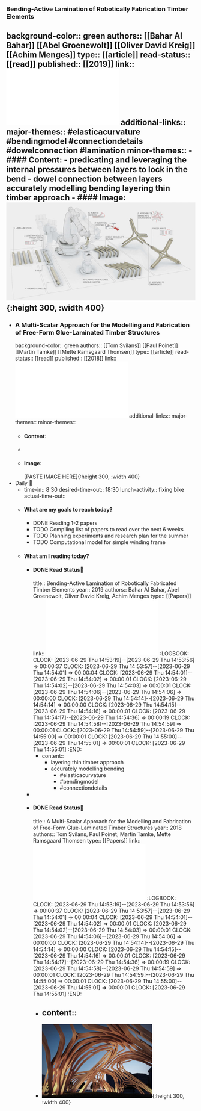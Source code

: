 ### Bending-Active Lamination of Robotically Fabrication Timber Elements
background-color:: green
authors:: [[Bahar Al Bahar]] [[Abel Groenewolt]] [[Oliver David Kreig]] [[Achim Menges]]
type:: [[article]]
read-status:: [[read]]
published:: [[2019]] 
link::  ![10.1515_9783035620238-009.pdf](../assets/10.1515_9783035620238-009_1686903637532_0.pdf)
additional-links::
major-themes:: #elasticacurvature #bendingmodel #connectiondetails #dowelconnection #lamination 
minor-themes::
	- #### Content:
		- predicating and leveraging the internal pressures between layers to lock in the bend
		- dowel connection between layers
		  accurately modelling bending
		  layering thin timber approach
	- #### Image:
	  ![Screenshot 2023-06-16 170755.png](../assets/Screenshot_2023-06-16_170755_1686930925255_0.png){:height 300, :width 400}
-
- ### A Multi-Scalar Approach for the Modelling and Fabrication of Free-Form Glue-Laminated Timber Structures
  background-color:: green
  authors:: [[Tom Svilans]] [[Paul Poinet]] [[Martin Tamke]] [[Mette Ramsgaard Thomsen]]
  type:: [[article]]
  read-status:: [[read]]
  published:: [[2018]] 
  link:: ![978-981-10-6611-5.pdf](../assets/978-981-10-6611-5_1686907178890_0.pdf)
  additional-links::
  major-themes::
  minor-themes::
	- #### Content:
	-
	- #### Image:
	  [PASTE IMAGE HERE]{:height 300, :width 400}
- Daily 📌
	- time-in:: 8:30
	  desired-time-out:: 18:30
	  lunch-activity:: fixing bike
	  actual-time-out::
	- #### What are my goals to reach today?
		- DONE Reading 1-2 papers
		- TODO Compiling list of papers to read over the next 6 weeks
		- TODO Planning experiments and research plan for the summer
		- TODO Computational model for simple winding frame
	- #### What am I reading today?
		- #### DONE Read Status📖
		  title:: Bending-Active Lamination of Robotically Fabricated Timber Elements
		  year:: 2019
		  authors:: Bahar Al Bahar, Abel Groenewolt, Oliver David Kreig, Achim Menges
		  type:: [[Papers]]
		  link:: ![10.1515_9783035620238-009.pdf](../assets/10.1515_9783035620238-009_1686903637532_0.pdf)
		  :LOGBOOK:
		  CLOCK: [2023-06-29 Thu 14:53:19]--[2023-06-29 Thu 14:53:56] =>  00:00:37
		  CLOCK: [2023-06-29 Thu 14:53:57]--[2023-06-29 Thu 14:54:01] =>  00:00:04
		  CLOCK: [2023-06-29 Thu 14:54:01]--[2023-06-29 Thu 14:54:02] =>  00:00:01
		  CLOCK: [2023-06-29 Thu 14:54:02]--[2023-06-29 Thu 14:54:03] =>  00:00:01
		  CLOCK: [2023-06-29 Thu 14:54:06]--[2023-06-29 Thu 14:54:06] =>  00:00:00
		  CLOCK: [2023-06-29 Thu 14:54:14]--[2023-06-29 Thu 14:54:14] =>  00:00:00
		  CLOCK: [2023-06-29 Thu 14:54:15]--[2023-06-29 Thu 14:54:16] =>  00:00:01
		  CLOCK: [2023-06-29 Thu 14:54:17]--[2023-06-29 Thu 14:54:36] =>  00:00:19
		  CLOCK: [2023-06-29 Thu 14:54:58]--[2023-06-29 Thu 14:54:59] =>  00:00:01
		  CLOCK: [2023-06-29 Thu 14:54:59]--[2023-06-29 Thu 14:55:00] =>  00:00:01
		  CLOCK: [2023-06-29 Thu 14:55:00]--[2023-06-29 Thu 14:55:01] =>  00:00:01
		  CLOCK: [2023-06-29 Thu 14:55:01]
		  :END:
			- content::
				- layering thin timber approach
				- accurately modelling bending
					- #elasticacurvature
					- #bendingmodel
					- #connectiondetails
		-
		- #### DONE Read Status📖
		  title:: A Multi-Scalar Approach for the Modelling and Fabrication of Free-Form Glue-Laminated Timber Structures
		  year:: 2018
		  authors:: Tom Svilans, Paul Poinet, Martin Tamke, Mette Ramsgaard Thomsen
		  type:: [[Papers]]
		  link:: ![978-981-10-6611-5.pdf](../assets/978-981-10-6611-5_1686907178890_0.pdf)
		  :LOGBOOK:
		  CLOCK: [2023-06-29 Thu 14:53:19]--[2023-06-29 Thu 14:53:56] =>  00:00:37
		  CLOCK: [2023-06-29 Thu 14:53:57]--[2023-06-29 Thu 14:54:01] =>  00:00:04
		  CLOCK: [2023-06-29 Thu 14:54:01]--[2023-06-29 Thu 14:54:02] =>  00:00:01
		  CLOCK: [2023-06-29 Thu 14:54:02]--[2023-06-29 Thu 14:54:03] =>  00:00:01
		  CLOCK: [2023-06-29 Thu 14:54:06]--[2023-06-29 Thu 14:54:06] =>  00:00:00
		  CLOCK: [2023-06-29 Thu 14:54:14]--[2023-06-29 Thu 14:54:14] =>  00:00:00
		  CLOCK: [2023-06-29 Thu 14:54:15]--[2023-06-29 Thu 14:54:16] =>  00:00:01
		  CLOCK: [2023-06-29 Thu 14:54:17]--[2023-06-29 Thu 14:54:36] =>  00:00:19
		  CLOCK: [2023-06-29 Thu 14:54:58]--[2023-06-29 Thu 14:54:59] =>  00:00:01
		  CLOCK: [2023-06-29 Thu 14:54:59]--[2023-06-29 Thu 14:55:00] =>  00:00:01
		  CLOCK: [2023-06-29 Thu 14:55:00]--[2023-06-29 Thu 14:55:01] =>  00:00:01
		  CLOCK: [2023-06-29 Thu 14:55:01]
		  :END:
			- content::
				-
			- ![image.png](../assets/image_1686932587850_0.png){:height 300, :width 400}